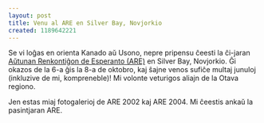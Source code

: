 ```yaml
---
layout: post
title: Venu al ARE en Silver Bay, Novjorkio
created: 1189642221
---
```

Se vi loĝas en orienta Kanado aŭ Usono, nepre pripensu ĉeesti la ĉi-jaran [Aŭtunan Renkontiĝon de Esperanto (ARE)](http://www.esperanto.qc.ca/eo/are) en Silver Bay, Novjorkio.  Ĝi okazos de la 6-a ĝis la 8-a de oktobro, kaj ŝajne venos sufiĉe multaj junuloj (inkluzive de mi, kompreneble)!  Mi volonte veturigos aliajn de la Otava regiono.

Jen estas miaj fotogalerioj de ARE 2002 kaj ARE 2004.  Mi ĉeestis ankaŭ la pasintjaran ARE.
